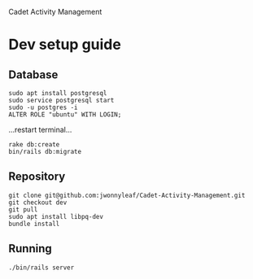 Cadet Activity Management

# Dev setup guide
## Database
```
sudo apt install postgresql
sudo service postgresql start
sudo -u postgres -i
ALTER ROLE "ubuntu" WITH LOGIN;
```
...restart terminal...
```
rake db:create
bin/rails db:migrate
```

## Repository

```
git clone git@github.com:jwonnyleaf/Cadet-Activity-Management.git
git checkout dev
git pull
sudo apt install libpq-dev
bundle install
```
## Running
```
./bin/rails server
```
